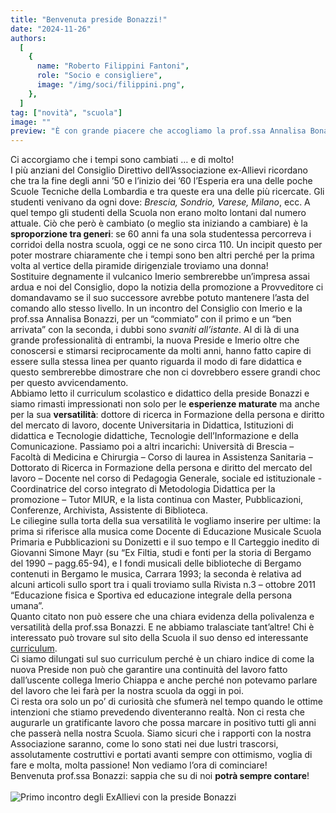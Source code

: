 ```yaml
---
title: "Benvenuta preside Bonazzi!"
date: "2024-11-26"
authors:
  [
    {
      name: "Roberto Filippini Fantoni",
      role: "Socio e consigliere",
      image: "/img/soci/filippini.png",
    },
  ]
tag: ["novità", "scuola"]
image: ""
preview: "È con grande piacere che accogliamo la prof.ssa Annalisa Bonazzi come nostra nuova preside. Siamo fiduciosi che il suo entusiasmo ci condurrà verso nuovi e importanti traguardi."
---
```


Ci accorgiamo che i tempi sono cambiati … e di molto!\
I più anziani del Consiglio Direttivo dell’Associazione ex-Allievi ricordano che tra la fine
degli anni ’50 e l’inizio dei ’60 l’Esperia era una delle poche Scuole Tecniche della
Lombardia e tra queste era una delle più ricercate. Gli studenti venivano da ogni dove:
_Brescia, Sondrio, Varese, Milano_, ecc. A quel tempo gli studenti della Scuola non erano molto lontani dal numero attuale. Ciò che però è cambiato (o meglio sta iniziando a cambiare) è la **sproporzione tra generi**: se 60 anni fa una sola studentessa percorreva i corridoi della nostra scuola, oggi ce ne sono circa 110.
Un incipit questo per poter mostrare chiaramente che i tempi sono ben altri perché
per la prima volta al vertice della piramide dirigenziale troviamo una donna!\
Sostituire degnamente il vulcanico Imerio sembrerebbe un’impresa assai ardua e noi del
Consiglio, dopo la notizia della promozione a Provveditore ci
domandavamo se il suo successore avrebbe potuto mantenere l’asta del comando allo
stesso livello. In un incontro del Consiglio con Imerio e la prof.ssa Annalisa Bonazzi, per un
“commiato” con il primo e un “ben arrivata” con la seconda, i dubbi sono _svaniti all’istante_. Al di là di una grande professionalità di entrambi, la nuova Preside e Imerio oltre che
conoscersi e stimarsi reciprocamente da molti anni, hanno fatto capire di essere sulla stessa linea per quanto riguarda il
modo di fare didattica e questo sembrerebbe dimostrare che non ci dovrebbero essere grandi choc per questo
avvicendamento.\
Abbiamo letto il curriculum scolastico e didattico della preside Bonazzi e siamo rimasti impressionati non solo per le **esperienze maturate** ma anche per la sua **versatilità**: dottore di ricerca in Formazione della persona e diritto del mercato di lavoro,
docente Universitaria in Didattica, Istituzioni di didattica e Tecnologie didattiche, Tecnologie dell’Informazione e della
Comunicazione. Passiamo poi a altri incarichi: Università di Brescia – Facoltà di Medicina e Chirurgia – Corso di laurea in Assistenza Sanitaria – Dottorato di Ricerca in Formazione della persona e diritto del mercato del lavoro – Docente nel corso di Pedagogia Generale, sociale ed istituzionale - Coordinatrice del corso integrato di Metodologia Didattica per la promozione – Tutor MIUR, e la lista continua con Master, Pubblicazioni, Conferenze, Archivista, Assistente di Biblioteca.\
Le ciliegine sulla torta della sua versatilità le vogliamo inserire per ultime: la prima si riferisce alla musica come Docente
di Educazione Musicale Scuola Primaria e Pubblicazioni su Donizetti e il suo tempo e Il Carteggio inedito di Giovanni
Simone Mayr (su “Ex Filtia, studi e fonti per la storia di Bergamo del 1990 – pagg.65-94), e I fondi musicali delle
biblioteche di Bergamo contenuti in Bergamo le musica, Carrara 1993; la seconda è relativa ad alcuni articoli sullo sport
tra i quali troviamo sulla Rivista n.3 – ottobre 2011 “Educazione fisica e Sportiva ed educazione integrale della persona
umana”.\
Quanto citato non può essere che una chiara evidenza della polivalenza e versatilità della prof.ssa Bonazzi. E ne abbiamo
tralasciate tant’altre! Chi è interessato può trovare sul sito della Scuola il suo denso ed interessante [curriculum](https://www.itispaleocapa.edu.it/wp-content/uploads/2024/09/BONAZZI_Dirigente_CV_01.09.2024.pdf).\
Ci siamo dilungati sul suo curriculum perché è un chiaro indice di come la nuova Preside non può che garantire una
continuità del lavoro fatto dall’uscente collega Imerio Chiappa e anche perché non potevamo parlare del lavoro che lei
farà per la nostra scuola da oggi in poi.\
Ci resta ora solo un po’ di curiosità che sfumerà nel tempo quando le ottime intenzioni che stiamo prevedendo
diventeranno realtà. Non ci resta che augurarle un gratificante lavoro che possa marcare in positivo tutti gli anni che
passerà nella nostra Scuola. Siamo sicuri che i rapporti con la nostra Associazione saranno, come lo sono stati nei due
lustri trascorsi, assolutamente costruttivi e portati avanti sempre con ottimismo, voglia di fare e molta, molta
passione! Non vediamo l’ora di cominciare!\
Benvenuta prof.ssa Bonazzi: sappia che su di noi **potrà sempre contare**!
\
\
![Primo incontro degli ExAllievi con la preside Bonazzi](/img/eventi/preside_bonazzi.jpg)

